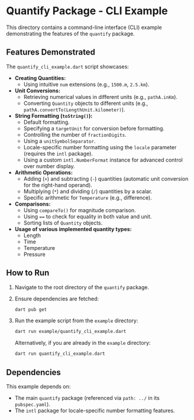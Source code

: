 # Quantify Package - CLI Example

This directory contains a command-line interface (CLI) example demonstrating the features of the `quantify` package.

## Features Demonstrated

The `quantify_cli_example.dart` script showcases:

* **Creating Quantities:**
  * Using intuitive `num` extensions (e.g., `1500.m`, `2.5.km`).
* **Unit Conversions:**
  * Retrieving numerical values in different units (e.g., `pathA.inKm`).
  * Converting `Quantity` objects to different units (e.g., `pathA.convertTo(LengthUnit.kilometer)`).
* **String Formatting (`toString()`):**
  * Default formatting.
  * Specifying a `targetUnit` for conversion before formatting.
  * Controlling the number of `fractionDigits`.
  * Using a `unitSymbolSeparator`.
  * Locale-specific number formatting using the `locale` parameter (requires the `intl` package).
  * Using a custom `intl.NumberFormat` instance for advanced control over number display.
* **Arithmetic Operations:**
  * Adding (`+`) and subtracting (`-`) quantities (automatic unit conversion for the right-hand operand).
  * Multiplying (`*`) and dividing (`/`) quantities by a scalar.
  * Specific arithmetic for `Temperature` (e.g., difference).
* **Comparisons:**
  * Using `compareTo()` for magnitude comparison.
  * Using `==` to check for equality in both value and unit.
  * Sorting lists of `Quantity` objects.
* **Usage of various implemented quantity types:**
  * Length
  * Time
  * Temperature
  * Pressure

## How to Run

1. Navigate to the root directory of the `quantify` package.
2. Ensure dependencies are fetched:

    ```bash
    dart pub get
    ```

3. Run the example script from the `example` directory:

    ```bash
    dart run example/quantify_cli_example.dart
    ```

    Alternatively, if you are already in the `example` directory:

    ```bash
    dart run quantify_cli_example.dart
    ```

## Dependencies

This example depends on:

* The main `quantify` package (referenced via `path: ../` in its `pubspec.yaml`).
* The `intl` package for locale-specific number formatting features.
